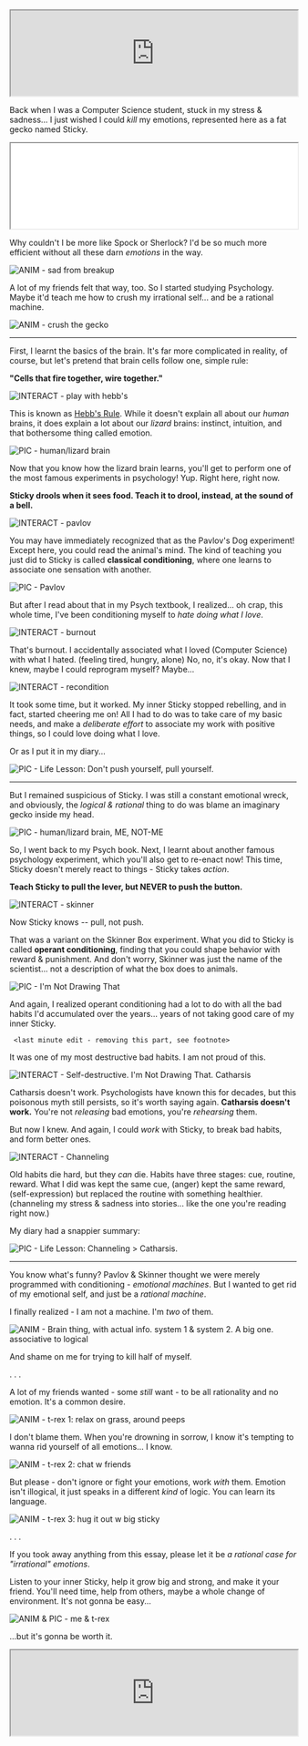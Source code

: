<iframe class="splash intro" src="https://s3.amazonaws.com/ncase/machine/title.png" width="100%"/></iframe>

Back when I was a Computer Science student, stuck in my stress & sadness... I just wished I could *kill* my emotions, represented here as a fat gecko named Sticky.

<iframe class="splash intro" src="experiments/pavlov.html" width="100%"/></iframe>

Why couldn't I be more like Spock or Sherlock? I'd be so much more efficient without all these darn *emotions* in the way.

![ANIM - sad from breakup](https://s3.amazonaws.com/ncase/machine/intro_2.jpg)

A lot of my friends felt that way, too. So I started studying Psychology. Maybe it'd teach me how to crush my irrational self... and be a rational machine.

![ANIM - crush the gecko](https://s3.amazonaws.com/ncase/machine/intro_3.jpg)

---

First, I learnt the basics of the brain. It's far more complicated in reality, of course, but let's pretend that brain cells follow one, simple rule:

**"Cells that fire together, wire together."**

![INTERACT - play with hebb's](https://s3.amazonaws.com/ncase/machine/play_hebb.jpg)

This is known as [Hebb's Rule](https://en.wikipedia.org/wiki/Hebbian_theory). While it doesn't explain all about our *human* brains, it does explain a lot about our *lizard* brains: instinct, intuition, and that bothersome thing called emotion.

![PIC - human/lizard brain](https://s3.amazonaws.com/ncase/machine/brain_1.jpg)

Now that you know how the lizard brain learns, you'll get to perform one of the most famous experiments in psychology! Yup. Right here, right now.

**Sticky drools when it sees food. Teach it to drool, instead, at the sound of a bell.**

![INTERACT - pavlov](https://s3.amazonaws.com/ncase/machine/play_pavlov.jpg)

You may have immediately recognized that as the Pavlov's Dog experiment! Except here, you could read the animal's mind. The kind of teaching you just did to Sticky is called **classical conditioning**, where one learns to associate one sensation with another.

![PIC - Pavlov]()

But after I read about that in my Psych textbook, I realized... oh crap, this whole time, I've been conditioning myself to *hate doing what I love*.

![INTERACT - burnout](https://s3.amazonaws.com/ncase/machine/burnout_1.jpg)

That's burnout. I accidentally associated what I loved (Computer Science) with what I hated. (feeling tired, hungry, alone) No, no, it's okay. Now that I knew, maybe I could reprogram myself? Maybe...

![INTERACT - recondition](https://s3.amazonaws.com/ncase/machine/burnout_2.jpg)

It took some time, but it worked. My inner Sticky stopped rebelling, and in fact, started cheering me on! All I had to do was to take care of my basic needs, and make a *deliberate effort* to associate my work with positive things, so I could love doing what I love.

Or as I put it in my diary...

![PIC - Life Lesson: Don't push yourself, pull yourself.](https://s3.amazonaws.com/ncase/machine/life_1.jpg)

---

But I remained suspicious of Sticky. I was still a constant emotional wreck, and obviously, the *logical & rational* thing to do was blame an imaginary gecko inside my head.

![PIC - human/lizard brain, ME, NOT-ME](https://s3.amazonaws.com/ncase/machine/brain_2.jpg)

So, I went back to my Psych book. Next, I learnt about another famous psychology experiment, which you'll also get to re-enact now! This time, Sticky doesn't merely react to things - Sticky takes *action*.

**Teach Sticky to pull the lever, but NEVER to push the button.**

![INTERACT - skinner](https://s3.amazonaws.com/ncase/machine/play_skinner.jpg)

Now Sticky knows -- pull, not push.

That was a variant on the Skinner Box experiment. What you did to Sticky is called **operant conditioning**, finding that you could shape behavior with reward & punishment. And don't worry, Skinner was just the name of the scientist... not a description of what the box does to animals.

![PIC - I'm Not Drawing That](https://s3.amazonaws.com/ncase/machine/nope.jpg)

And again, I realized operant conditioning had a lot to do with all the bad habits I'd accumulated over the years... years of not taking good care of my inner Sticky.

     <last minute edit - removing this part, see footnote>

It was one of my most destructive bad habits. I am not proud of this.

![INTERACT - Self-destructive. I'm Not Drawing That. Catharsis](https://s3.amazonaws.com/ncase/machine/catharsis_1.jpg)

Catharsis doesn't work. Psychologists have known this for decades, but this poisonous myth still persists, so it's worth saying again. **Catharsis doesn't work.** You're not *releasing* bad emotions, you're *rehearsing* them.

But now I knew. And again, I could *work* with Sticky, to break bad habits, and form better ones.

![INTERACT - Channeling](https://s3.amazonaws.com/ncase/machine/catharsis_2.jpg)

Old habits die hard, but they *can* die. Habits have three stages: cue, routine, reward. What I did was kept the same cue, (anger) kept the same reward, (self-expression) but replaced the routine with something healthier. (channeling my stress & sadness into stories... like the one you're reading right now.)

My diary had a snappier summary:

![PIC - Life Lesson: Channeling > Catharsis.](https://s3.amazonaws.com/ncase/machine/life_2.jpg)

---

You know what's funny? Pavlov & Skinner thought we were merely programmed with conditioning - *emotional machines*. But I wanted to get rid of my emotional self, and just be a *rational machine*.

I finally realized - I am not a machine. I'm *two* of them.

![ANIM - Brain thing, with actual info. system 1 & system 2. A big one. associative to logical](https://s3.amazonaws.com/ncase/machine/systems.jpg)

And shame on me for trying to kill half of myself.

. . .

A lot of my friends wanted - some *still* want - to be all rationality and no emotion. It's a common desire.

![ANIM - t-rex 1: relax on grass, around peeps](https://s3.amazonaws.com/ncase/machine/end_1.jpg)

I don't blame them. When you're drowning in sorrow, I know it's tempting to wanna rid yourself of all emotions... I know.

![ANIM - t-rex 2: chat w friends](https://s3.amazonaws.com/ncase/machine/end_2.jpg)

But please - don't ignore or fight your emotions, work *with* them. Emotion isn't illogical, it just speaks in a different *kind* of logic. You can learn its language.

![ANIM - t-rex 3: hug it out w big sticky](https://s3.amazonaws.com/ncase/machine/end_3.jpg)

. . .

If you took away anything from this essay, please let it be *a rational case for "irrational" emotions*.

Listen to your inner Sticky, help it grow big and strong, and make it your friend. You'll need time, help from others, maybe a whole change of environment. It's not gonna be easy...

![ANIM & PIC - me & t-rex](https://s3.amazonaws.com/ncase/machine/end_4.png)

...but it's gonna be worth it.

<iframe class="splash outro" src="https://s3.amazonaws.com/ncase/machine/title.png" width="100%"/></iframe>